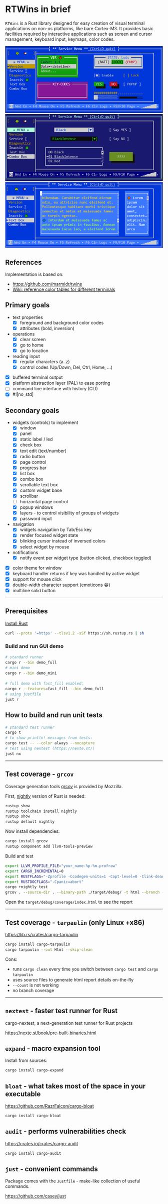 # RTWins in brief

`RTWins` is a Rust library designed for easy creation of visual terminal applications on non-os platforms, like bare Cortex-M3.
It provides basic facilities required by interactive applications such as screen and cursor management, keyboard input, keymaps, color codes.

![example 1](assets/sshot1.png)
![example 2](assets/sshot2.png)
![example 3](assets/sshot3.png)

## References

Implementation is based on:

* <https://github.com/marmidr/twins>
* [Wiki: reference color tables for different terminals](https://en.m.wikipedia.org/wiki/ANSI_escape_code)

## Primary goals

* text properties
  * [x] foreground and background color codes
  * [x] attributes (bold, inversion)
* operations
  * [x] clear screen
  * [x] go to home
  * [x] go to location
* reading input
  * [x] regular characters (a..z)
  * [x] control codes (Up/Down, Del, Ctrl, Home, ...)
* [x] buffered terminal output
* [x] platform abstraction layer (PAL) to ease porting
* [ ] command line interface with history (CLI)
* [x] #![no_std]

## Secondary goals

* widgets (controls) to implement
  * [x] window
  * [x] panel
  * [x] static label / led
  * [x] check box
  * [x] text edit (text/number)
  * [x] radio button
  * [x] page control
  * [x] progress bar
  * [x] list box
  * [x] combo box
  * [x] scrollable text box
  * [x] custom widget base
  * [x] scrollbar
  * [ ] horizontal page control
  * [x] popup windows
  * [x] layers - to control visibility of groups of widgets
  * [x] password input
* navigation
  * [x] widgets navigation by Tab/Esc key
  * [x] render focused widget state
  * [x] blinking cursor instead of inversed colors
  * [x] select widget by mouse
* notifications
  * [x] notify event per widget type (button clicked, checkbox toggled)
* [x] color theme for window
* [x] keyboard handler returns if key was handled by active widget
* [x] support for mouse click
* [x] double-width character support (emoticons 😁)
* [x] multiline solid button

---

## Prerequisites

[Install Rust](https://www.rust-lang.org/tools/install)

```bash
curl --proto '=https' --tlsv1.2 -sSf https://sh.rustup.rs | sh
```

### Build and run GUI demo

```bash
# standard runner
cargo r --bin demo_full
# mini demo
cargo r --bin demo_mini

# full demo with fast_fill enabled:
cargo r --features=fast_fill --bin demo_full
# using justfile
just r
```

## How to build and run unit tests

```bash
# standard test runner
cargo t
# to show println! messages from tests:
cargo test -- --color always --nocapture
# test using nextest (https://nexte.st/)
just nx
```

---

## Test coverage - `grcov`

Coverage generation tools [grcov](https://github.com/mozilla/grcov) is provided by Mozzilla.

First, [nightly](https://rust-lang.github.io/rustup/concepts/channels.html) version of Rust is needed:

```bash
rustup show
rustup toolchain install nightly
rustup show
rustup default nightly
```

Now install dependencies:

```bash
cargo install grcov
rustup component add llvm-tools-preview
```

Build and test

```bash
export LLVM_PROFILE_FILE="your_name-%p-%m.profraw"
export CARGO_INCREMENTAL=0
export RUSTFLAGS="-Zprofile -Ccodegen-units=1 -Copt-level=0 -Clink-dead-code -Coverflow-checks=off -Zpanic_abort_tests -Cpanic=abort"
export RUSTDOCFLAGS="-Cpanic=abort"
cargo +nightly test
grcov . --source-dir . --binary-path ./target/debug/ -t html --branch --ignore-not-existing --ignore "tests/*" -o ./target/debug/coverage/
```

Open the `target/debug/coverage/index.html` to see the report

---

## Test coverage - `tarpaulin` (only Linux +x86)

https://lib.rs/crates/cargo-tarpaulin

```bash
cargo install cargo-tarpaulin
cargo tarpaulin --out Html --skip-clean
```

Cons:

* runs `cargo clean` every time you switch between `cargo test` and `cargo tarpaulin`
* uses source files to generate html report details on-the-fly
* `--count` is not working
* no branch coverage

---

## `nextest` - faster test runner for Rust

cargo-nextest, a next-generation test runner for Rust projects

https://nexte.st/book/pre-built-binaries.html

## `expand` - macro expansion tool

Install from sources:

```sh
cargo install cargo-expand
```

## `bloat` - what takes most of the space in your executable

https://github.com/RazrFalcon/cargo-bloat

```sh
cargo install cargo-bloat
```

## `audit` - performs vulnerabilities check

https://crates.io/crates/cargo-audit

```sh
cargo install cargo-audit
```

## `just` - convenient commands

Package comes with the `Justfile` - make-like collection of useful commands.

https://github.com/casey/just
